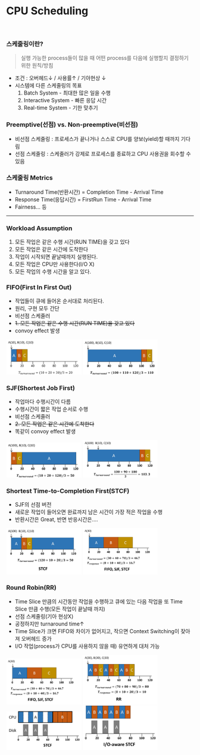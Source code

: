 # CPU Scheduling

<br>

### 스케줄링이란?

> 실행 가능한 process들이 많을 때 어떤 process를 다음에 실행할지 결정하기 위한 원칙/방침
- 조건 : 오버헤드↓ / 사용률↑ / 기아현상 ↓
- 시스템에 다른 스케줄링의 목표
	1. Batch System - 최대한 많은 일을 수행
	2. Interactive System - 빠른 응답 시간
	3. Real-time System - 기한 맞추기

### Preemptive(선점) vs. Non-preemptive(비선점)

- 비선점 스케줄링 : 프로세스가 끝나거나 스스로 CPU를 양보(yield)할 때까지 기다림
- 선점 스케줄링 : 스케줄러가 강제로 프로세스를 종료하고 CPU 사용권을 회수할 수 있음

### 스케줄링 Metrics
- Turnaround Time(반환시간) = Completion Time - Arrival Time
- Response Time(응답시간) = FirstRun Time - Arrival Time
- Fairness... 등
----
### Workload Assumption
1. 모든 작업은 같은 수행 시간(RUN TIME)을 갖고 있다
2. 모든 작업은 같은 시간에 도착한다
3. 작업이 시작되면 끝날때까지 실행된다.
4. 모든 작업은 CPU만 사용한다(I/O X)
5. 모든 작업의 수행 시간을 알고 있다.

### FIFO(First In First Out)
- 작업들이 큐에 들어온 순서대로 처리된다.
- 원리, 구현 모두 간단
- 비선점 스케줄러
- ~~1. 모든 작업은 같은 수행 시간(RUN TIME)을 갖고 있다~~
- convoy effect 발생

<img src="./images/images_01/FIFO.png" height=40% width=40%></img>
<img src="./images/images_01/FIFO_convoy.png" height=40% width=40%></img>


### SJF(Shortest Job First)
- 작업마다 수행시간이 다름
- 수행시간이 짧은 작업 순서로 수행
- 비선점 스케줄러
- ~~2. 모든 작업은 같은 시간에 도착한다~~
- 똑같이 convoy effect 발생

<img src="./images/images_01/SJF.png" height=40% width=40%></img>
<img src="./images/images_01/SJF_convoy.png" height=40% width=40%></img>

### Shortest Time-to-Completion First(STCF)
- SJF의 선점 버전
- 새로운 작업이 들어오면 완료까지 남은 시간이 가장 적은 작업을 수행
- 반환시간은 Great, 반면 반응시간은....

<img src="./images/images_01/STCF.png" height=40% width=40%></img>
<img src="./images/images_01/STCF_response.png" height=40% width=40%></img>

### Round Robin(RR)
- Time Slice 만큼의 시간동안 작업을 수행하고 큐에 있는 다음 작업을 또 Time Slice 만큼 수행(모든 작업이 끝날때 까지)
- 선점 스케줄링(기아 현상X)
- 공정하지만 turnaround time↑
- Time Slice가 크면 FIFO와 차이가 없어지고, 작으면 Context Switching이 잦아져 오버헤드 증가
- I/O 작업(process가 CPU를 사용하지 않을 때) 유연하게 대처 가능

<img src="./images/images_01/STCF_response.png" height=40% width=40%></img>
<img src="./images/images_01/RR_response.png" height=40% width=40%></img>
<img src="./images/images_01/IO_STCF.png" height=40% width=40%></img>
<img src="./images/images_01/IO_RR.png" height=40% width=40%></img>
